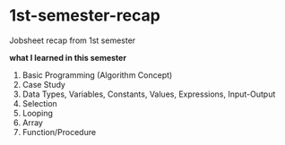 # 1st-semester-recap
Jobsheet recap from 1st semester

**what I learned in this semester**
1. Basic Programming (Algorithm Concept)
2. Case Study
3. Data Types, Variables, Constants, Values, Expressions, Input-Output
4. Selection
5. Looping
6. Array
7. Function/Procedure
